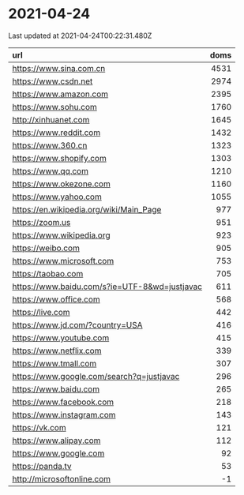 # 2021-04-24

<!-- BEGIN -->
Last updated at 2021-04-24T00:22:31.480Z

url | doms
:- | -:
https://www.sina.com.cn | 4531
https://www.csdn.net | 2974
https://www.amazon.com | 2395
https://www.sohu.com | 1760
http://xinhuanet.com | 1645
https://www.reddit.com | 1432
https://www.360.cn | 1323
https://www.shopify.com | 1303
https://www.qq.com | 1210
https://www.okezone.com | 1160
https://www.yahoo.com | 1055
https://en.wikipedia.org/wiki/Main_Page | 977
https://zoom.us | 951
https://www.wikipedia.org | 923
https://weibo.com | 905
https://www.microsoft.com | 753
https://taobao.com | 705
https://www.baidu.com/s?ie=UTF-8&wd=justjavac | 611
https://www.office.com | 568
https://live.com | 442
https://www.jd.com/?country=USA | 416
https://www.youtube.com | 415
https://www.netflix.com | 339
https://www.tmall.com | 307
https://www.google.com/search?q=justjavac | 296
https://www.baidu.com | 265
https://www.facebook.com | 218
https://www.instagram.com | 143
https://vk.com | 121
https://www.alipay.com | 112
https://www.google.com | 92
https://panda.tv | 53
http://microsoftonline.com | -1
<!-- END -->
